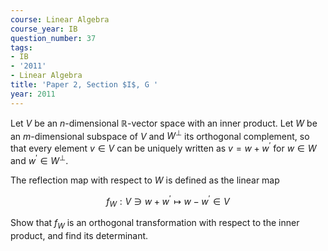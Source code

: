 ```yaml
---
course: Linear Algebra
course_year: IB
question_number: 37
tags:
- IB
- '2011'
- Linear Algebra
title: 'Paper 2, Section $I$, G '
year: 2011
---
```




Let $V$ be an $n$-dimensional $\mathbb{R}$-vector space with an inner product. Let $W$ be an $m$-dimensional subspace of $V$ and $W^{\perp}$ its orthogonal complement, so that every element $v \in V$ can be uniquely written as $v=w+w^{\prime}$ for $w \in W$ and $w^{\prime} \in W^{\perp}$.

The reflection map with respect to $W$ is defined as the linear map

$$f_{W}: V \ni w+w^{\prime} \longmapsto w-w^{\prime} \in V$$

Show that $f_{W}$ is an orthogonal transformation with respect to the inner product, and find its determinant.